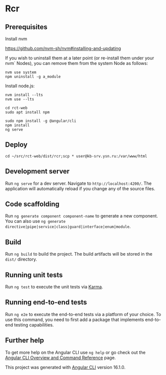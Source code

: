 # Rcr

## Prerequisites

Install nvm

https://github.com/nvm-sh/nvm#installing-and-updating

If you wish to uninstall them at a later point (or re-install them under your
nvm` Nodes), you can remove them from the system Node as follows:
```
nvm use system
npm uninstall -g a_module
```

Install node.js:
```
nvm install --lts
nvm use --lts
```

```
cd rct-web
sudo apt install npm

sudo npm install -g @angular/cli
npm install
ng serve
```

## Deploy

```
cd ~/src/rct-web/dist/rcr;scp * user@kb-srv.ysn.ru:/var/www/html
```

## Development server

Run `ng serve` for a dev server. Navigate to `http://localhost:4200/`. The application will automatically reload if you change any of the source files.

## Code scaffolding

Run `ng generate component component-name` to generate a new component. You can also use `ng generate directive|pipe|service|class|guard|interface|enum|module`.

## Build

Run `ng build` to build the project. The build artifacts will be stored in the `dist/` directory.

## Running unit tests

Run `ng test` to execute the unit tests via [Karma](https://karma-runner.github.io).

## Running end-to-end tests

Run `ng e2e` to execute the end-to-end tests via a platform of your choice. To use this command, you need to first add a package that implements end-to-end testing capabilities.

## Further help

To get more help on the Angular CLI use `ng help` or go check out the [Angular CLI Overview and Command Reference](https://angular.io/cli) page.

This project was generated with [Angular CLI](https://github.com/angular/angular-cli) version 16.1.0.
